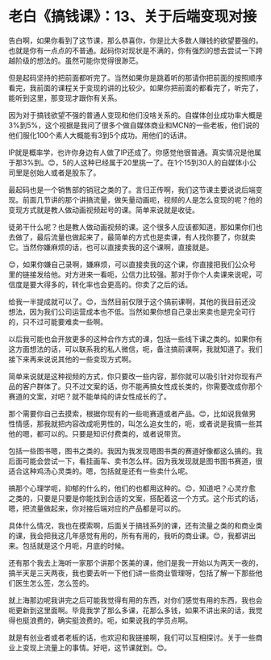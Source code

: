 # 老白《搞钱课》：13、关于后端变现对接

告白啊，如果你看到了这节课，那么恭喜你，你是比大多数人赚钱的欲望要强的。也就是你有一点点的不普通。起码你对现状是不满的，你有强烈的想去尝试一下跨越阶级的想法的。虽然可能你觉得很渺茫。

但是起码坚持的把前面都听完了。当然如果你是跳着听的那请你把前面的按照顺序看完，我前面的课程关于变现的讲的比较少。如果你把前面的都看完了，听完了，能听到这里，那变现才跟你有关系。

因为对于搞钱欲望不强的普通人变现和他们没啥关系的。自媒体创业成功率大概是3%到5%，这个视据是我问了很多个做自媒体商业和MCN的一些老板，他们说的他们服化100个素人大概能有3到5个成功。用他们的话讲。

IP就是概率学，也许你身边有人做了IP还成了。你感觉他很普通。真实情况是他属于那3%到。😊，5的人这种已经属于20里挑一了。在1个15到30人的自媒体小公司里是创始人或者是股东了。

最起码也是一个销售部的销冠之类的了。言归正传啊，我们这节课主要说说后端变现。前面几节讲的那个讲搞流量，做矢量动画呃，视频的人是怎么变现的呢？他的变现方式就是教人做动画视频起号的课。简单来说就是收徒。

徒弟干什么呢？也是教人做动画视频的课。这个很多人应该都知道，那如果你们也去做了，最后流量也做起来了，最简单的方式也是卖课，有人找你要了，你就卖它。当然你嫌麻烦的话，也可以直接卖我的这个课啊，直接就是。

😊，如果你嫌自己录啊，嫌麻烦，可以直接卖我的这个课，你直接把我们公众号里的链接发给他。对方进来一看呃，公信力比较强。那对于你个人卖课来说呢，可信度是要大得多的，转化率也会更高的。你卖了之后的话。

给我一半提成就可以了。😊，当然目前仅限于这个搞前课啊，其他的我目前还没想法，因为我们公司运营成本也不低。当然如果你想自己录出来卖也是完全可行的，只不过可能要难卖一些啊。

以后我可能也会开放更多的这种合作方式的课，包括一些线下课之类的。如果你有这方面想法的话，可以联系我的私人微信，呃，备注搞前课啊，我就知道了。我们接下来再来说说其他的一些变现方式啊。

简单来说就是这种视频的方式，你只要改一些内容，那你就可以吸引针对你现有产品的客户群体了。只不过文案的话，你不能再搞女性成长类的，你需要改成你那个赛道的文案，对吧？就不能单纯的讲女性成长的了。

那个需要你自己去摸索，根据你现有的一些呃赛道或者产品。😊，比如说我做男性情感，那我就把内容改成呃男性的，叫怎么追女生的，呃，或者说是我搞一些其他的嗯，都可以的。只要是知识付费类的，或者说带货。

包括一些图书嗯，图书之类的。我因为我发现嗯图书类的赛道好像都这么搞的。我后面可能会尝试一下，看挂画车、卖书怎么样。因为我发现就是图书图书赛道，很适合这种鸡汤心灵类的。嗯，包括就是还有一些卖什么呢。

搞那个心理学呃，抑郁的什么的，他们的也都用这种的。😊，知道吧？心灵疗愈之类的，只要是只要是你能找到合适的文案，搭配着这一个方式。这个形式的话，嗯，把流量做起来，你对接后端对应的产品都是可以的。

具体什么情况，我也在摸索啊，后面关于搞钱系列的课，还有流量之类的和商业类的课，我会把我这几年感觉有用的，所有有用的，我听的商业课。😊，我都讲出来。包括就是这个月呃，月底的时候。

还有那个我去上海听一家那个讲那个医美的课，他们是我一开始以为两天一夜的，搞半天是三天两夜，我也要去听一下他们讲一些商业管理呀，包括了解一下那些他们医生怎么签，怎么签的。

就上海那边呢我讲完之后可能我觉得有用的东西，对你们感觉有用的东西，我也会呃更新到这里面啊。毕竟我学了那么多课，花那么多钱，如果不讲出来的话，我觉得也挺浪费的，确实挺浪费的。呃，如果说我的学员点啊。

就是有创业者或者老板的话，也欢迎和我链接啊，我们可以互相探讨。关于一些商业上变现上流量上的事情。好吧，这节课就到。😊。


